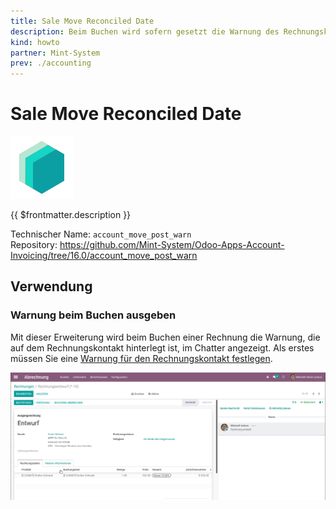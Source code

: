 ```yaml
---
title: Sale Move Reconciled Date
description: Beim Buchen wird sofern gesetzt die Warnung des Rechnungskontakt angezeigt.
kind: howto
partner: Mint-System
prev: ./accounting
---
```

# Sale Move Reconciled Date

![icon_oms_box](attachments/icons_odoo_mint_system.png)

{{ $frontmatter.description }}

Technischer Name: `account_move_post_warn`\
Repository: <https://github.com/Mint-System/Odoo-Apps-Account-Invoicing/tree/16.0/account_move_post_warn>

## Verwendung

### Warnung beim Buchen ausgeben

Mit dieser Erweiterung wird beim Buchen einer Rechnung die Warnung, die auf dem Rechnungskontakt hinterlegt ist, im Chatter angezeigt. Als erstes müssen Sie eine [Warnung für den Rechnungskontakt festlegen](Invoicing.md#Warnung%20für%20den%20Rechnungskontakt%20festlegen).

![Account Move Post Warn](attachments/Account%20Move%20Post%20Warn.gif)

